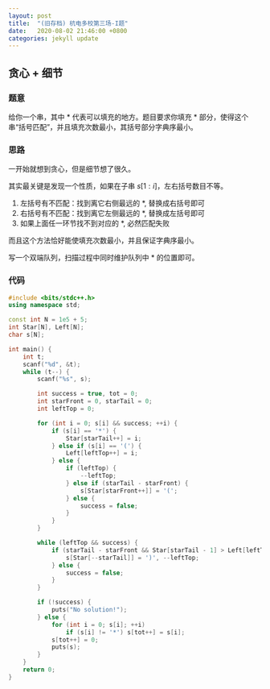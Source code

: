 ```yaml
---
layout: post
title:  "(旧存档) 杭电多校第三场-I题"
date:   2020-08-02 21:46:00 +0800
categories: jekyll update
---
```

## 贪心 + 细节

### 题意  

给你一个串，其中 \* 代表可以填充的地方。题目要求你填充 \* 部分，使得这个串“括号匹配”，并且填充次数最小，其括号部分字典序最小。

### 思路

一开始就想到贪心，但是细节想了很久。

其实最关键是发现一个性质，如果在子串 $s[1:i]$，左右括号数目不等。

1. 左括号有不匹配：找到离它右侧最远的 \*, 替换成右括号即可
2. 右括号有不匹配：找到离它左侧最远的 \*, 替换成左括号即可
3. 如果上面任一环节找不到对应的 \*, 必然匹配失败

而且这个方法恰好能使填充次数最小，并且保证字典序最小。

写一个双端队列，扫描过程中同时维护队列中 \* 的位置即可。

### 代码  

```c++
#include <bits/stdc++.h>
using namespace std;

const int N = 1e5 + 5;
int Star[N], Left[N];
char s[N];

int main() {
    int t;
    scanf("%d", &t);
    while (t--) {
        scanf("%s", s);

        int success = true, tot = 0;
        int starFront = 0, starTail = 0;
        int leftTop = 0;

        for (int i = 0; s[i] && success; ++i) {
            if (s[i] == '*') {
                Star[starTail++] = i;
            } else if (s[i] == '(') {
                Left[leftTop++] = i;
            } else {
                if (leftTop) {
                    --leftTop;
                } else if (starTail - starFront) {
                    s[Star[starFront++]] = '(';
                } else {
                    success = false;
                }
            }
        }

        while (leftTop && success) {
            if (starTail - starFront && Star[starTail - 1] > Left[leftTop - 1]) {
                s[Star[--starTail]] = ')', --leftTop;
            } else {
                success = false;
            }
        }

        if (!success) {
            puts("No solution!");
        } else {
            for (int i = 0; s[i]; ++i)
                if (s[i] != '*') s[tot++] = s[i];
            s[tot++] = 0;
            puts(s);
        }
    }
    return 0;
}
```
